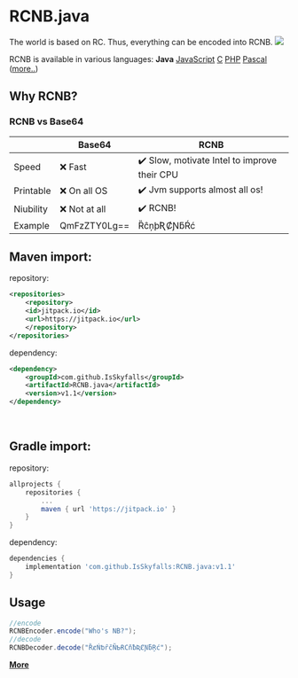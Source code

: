 # RCNB.java 

The world is based on RC. Thus, everything can be encoded into RCNB.
[![](https://www.jitpack.io/v/IsSkyfalls/RCNB.java.svg)](https://www.jitpack.io/#IsSkyfalls/RCNB.java)

RCNB is available in various languages: **Java** [JavaScript](https://github.com/rcnbapp/RCNB.js) [C](https://github.com/rcnbapp/librcnb) [PHP](https://github.com/rcnbapp/RCNB.php) [Pascal](https://github.com/rcnbapp/RCNB.pas) ([more..](https://github.com/rcnbapp/))

## Why RCNB?

### RCNB vs Base64

|           | Base64       | RCNB                                                          |
|-----------|--------------|---------------------------------------------------------------|
| Speed     | ❌ Fast       | ✔️ Slow, motivate Intel to improve their CPU                   |
| Printable | ❌ On all OS  | ✔️ Jvm supports almost all os! |
| Niubility | ❌ Not at all | ✔️ RCNB!                                                     |
| Example   | QmFzZTY0Lg== | ȐĉņþƦȻƝƃŔć                                                    |

<a name="maven"></a>
Maven import:
--------

repository:

```xml
<repositories>
    <repository>
    <id>jitpack.io</id>
    <url>https://jitpack.io</url>
    </repository>
</repositories>
```

dependency:

```xml
<dependency>
    <groupId>com.github.IsSkyfalls</groupId>
    <artifactId>RCNB.java</artifactId>
    <version>v1.1</version>
</dependency>
```

<br>

<a name="gradle"></a>
Gradle import:
--------

repository:

```gradle
allprojects {
    repositories {
        ...
        maven { url 'https://jitpack.io' }
    }
}
```

dependency:

```gradle
dependencies {
    implementation 'com.github.IsSkyfalls:RCNB.java:v1.1'
}
```

## Usage
```java
//encode
RCNBEncoder.encode("Who's NB?");
//decode
RCNBDecoder.decode("ȐȼŃƅȓčÑƄɌCňƀƦȻƝƃŖć");
```
[**More**](https://github.com/rcnbapp/RCNB.java/blob/master/src/test/java/Main.java)
